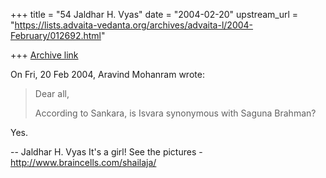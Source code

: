 +++
title = "54 Jaldhar H. Vyas"
date = "2004-02-20"
upstream_url = "https://lists.advaita-vedanta.org/archives/advaita-l/2004-February/012692.html"

+++
[Archive link](https://lists.advaita-vedanta.org/archives/advaita-l/2004-February/012692.html)

On Fri, 20 Feb 2004, Aravind Mohanram wrote:

> Dear all,
>
> According to Sankara, is Isvara synonymous with Saguna Brahman?
>

Yes.

-- 
Jaldhar H. Vyas <jaldhar at braincells.com>
It's a girl! See the pictures - http://www.braincells.com/shailaja/

